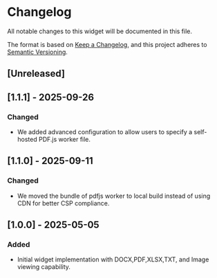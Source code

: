 # Changelog

All notable changes to this widget will be documented in this file.

The format is based on [Keep a Changelog](https://keepachangelog.com/en/1.0.0/), and this project adheres to [Semantic Versioning](https://semver.org/spec/v2.0.0.html).

## [Unreleased]

## [1.1.1] - 2025-09-26

### Changed

- We added advanced configuration to allow users to specify a self-hosted PDF.js worker file.

## [1.1.0] - 2025-09-11

### Changed

- We moved the bundle of pdfjs worker to local build instead of using CDN for better CSP compliance.

## [1.0.0] - 2025-05-05

### Added

- Initial widget implementation with DOCX,PDF,XLSX,TXT, and Image viewing capability.
